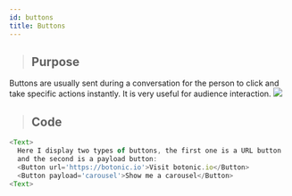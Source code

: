 ```yaml
---
id: buttons
title: Buttons
---
```


>## Purpose

Buttons are usually sent during a conversation for the person to click and take specific actions instantly. It is very useful for audience interaction.
![](https://botonic-doc-static.netlify.com/images/buttons.png)

>## Code

```javascript
<Text>
  Here I display two types of buttons, the first one is a URL button
  and the second is a payload button:
  <Button url='https://botonic.io'>Visit botonic.io</Button>
  <Button payload='carousel'>Show me a carousel</Button>
<Text>
```


